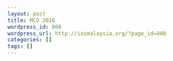```yaml
---
layout: post
title: MCO 2016
wordpress_id: 808
wordpress_url: http://ioimalaysia.org/?page_id=808
categories: []
tags: []
---
```


